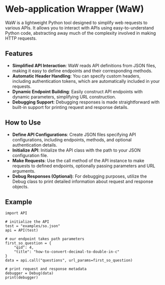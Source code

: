 # Web-application Wrapper (WaW)

WaW is a lightweight Python tool designed to simplify web requests to various APIs. It allows you to interact with APIs using easy-to-understand Python code, abstracting away much of the complexity involved in making HTTP requests.

## Features

- **Simplified API Interaction**: WaW reads API definitions from JSON files, making it easy to define endpoints and their corresponding methods.
- **Automatic Header Handling**: You can specify custom headers, including authentication tokens, which are automatically included in your requests.
- **Dynamic Endpoint Building**: Easily construct API endpoints with dynamic parameters, simplifying URL construction.
- **Debugging Support**: Debugging responses is made straightforward with built-in support for printing request and response details.

## How to Use

- **Define API Configurations**: Create JSON files specifying API configurations, including endpoints, methods, and optional authentication details.
- **Initialize API**: Initialize the API class with the path to your JSON configuration file.
- **Make Requests**: Use the call method of the API instance to make requests to defined endpoints, optionally passing parameters and URL arguments.
- **Debug Responses (Optional)**: For debugging purposes, utilize the Debug class to print detailed information about request and response objects.

## Example

```
import API

# initialize the API
test = "examples/so.json"
api = API(test)

# our endpoint takes path parameters
first_so_question = {
    "qid": 4,
    "title": "how-to-convert-decimal-to-double-in-c"
}
data = api.call("questions", url_params=first_so_question)

# print request and response metadata
debugger = Debug(data)
print(debugger)
```
